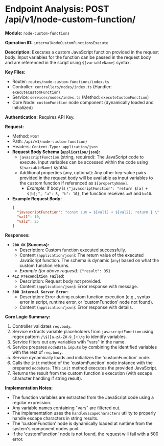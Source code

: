 # Endpoint Analysis: POST /api/v1/node-custom-function/

**Module:** `node-custom-functions`

**Operation ID:** `internalNodeCustomFunctionsExecute`

**Description:** Executes a custom JavaScript function provided in the request body. Input variables for the function can be passed in the request body and are referenced in the script using `$[variableName]` syntax.

**Key Files:**
*   Router: `routes/node-custom-functions/index.ts`
*   Controller: `controllers/nodes/index.ts` (Handler: `executeCustomFunction`)
*   Service: `services/nodes/index.ts` (Method: `executeCustomFunction`)
*   Core Node: `customFunction` node component (dynamically loaded and initialized)

**Authentication:** Requires API Key.

**Request:**
*   Method: `POST`
*   Path: `/api/v1/node-custom-function/`
*   Headers: `Content-Type: application/json`
*   **Request Body Schema (`application/json`):**
    *   `javascriptFunction` (string, required): The JavaScript code to execute. Input variables can be accessed within the code using `$[variableName]` syntax.
    *   Additional properties (any, optional): Any other key-value pairs provided in the request body will be available as input variables to the custom function if referenced as `$[propertyName]`.
        *   *Example:* If body is `{"javascriptFunction": "return $[a] + $[b];", "a": 5, "b": 10}`, the function receives `a=5` and `b=10`.
*   **Example Request Body:**
    ```json
    {
      "javascriptFunction": "const sum = $[val1] + $[val2]; return { \"result\": sum };",
      "val1": 10,
      "val2": 25
    }
    ```

**Responses:**

*   **`200 OK` (Success):**
    *   Description: Custom function executed successfully.
    *   Content (`application/json`): The return value of the executed JavaScript function. The schema is dynamic (`any`) based on what the custom function returns.
    *   *Example (for above request):* `{"result": 35}`
*   **`412 Precondition Failed`:**
    *   Description: Request body not provided.
    *   Content (`application/json`): Error response with message.
*   **`500 Internal Server Error`:**
    *   Description: Error during custom function execution (e.g., syntax error in script, runtime error, or 'customFunction' node not found).
    *   Content (`application/json`): Error response with details.

**Core Logic Summary:**
1. Controller validates `req.body`.
2. Service extracts variable placeholders from `javascriptFunction` using regex pattern `/\$([a-zA-Z0-9_]+)/g` to identify variables.
3. Service filters out any variables with "vars" in the name.
4. Service prepares `nodeData.inputs` by combining the identified variables with the rest of `req.body`.
5. Service dynamically loads and initializes the 'customFunction' node.
6. Calls the `init` method of the 'customFunction' node instance with the prepared `nodeData`. This `init` method executes the provided JavaScript.
7. Returns the result from the custom function's execution (with escape character handling if string result).

**Implementation Notes:**
* The function variables are extracted from the JavaScript code using a regular expression.
* Any variable names containing "vars" are filtered out.
* The implementation uses the `handleEscapeCharacters` utility to properly handle escape characters in string results.
* The 'customFunction' node is dynamically loaded at runtime from the system's component nodes pool.
* If the 'customFunction' node is not found, the request will fail with a 500 error.
